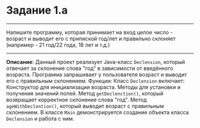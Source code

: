 # Задание 1.a
***
Напишите программу, которая принимает на вход целое число - возраст и выводит его с припиской год/лет и правильно склоняет (например - 21 год/22 года, 18 лет и т.д.)
***

**Описание**: Данный проект реализует Java-класс `Declension`, который отвечает за склонение слова "год" в зависимости от введённого возраста. Программа запрашивает у пользователя возраст и выводит его с правильным склонением.
Функции:
Класс `Declension` включает:
    Конструктор для инициализации возраста.
    Методы для установки и получения значений полей.
    Метод `getDeclenction()`, который возвращает корректное склонение слова "год".
    Метод `ageWithDeclention()`, который выводит возраст с правильным склонением.
В классе `Main` демонстрируется создание объекта класса `Declension` и работа с ним.